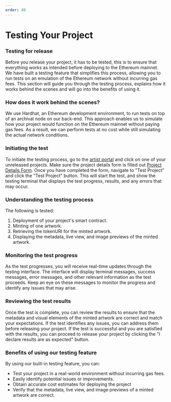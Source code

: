 ```yaml
---
order: 80
---
```

# Testing Your Project

### Testing for release
Before you release your project, it has to be tested, this is to ensure that everything works as intended before deploying to the Ethereum mainnet. We have built a testing feature that simplifies this process, allowing you to run tests on an emulation of the Ethereum network without incurring gas fees. This section will guide you through the testing process, explains how it works behind the scenes and will go into the benefits of using it.
### How does it work behind the scenes?
We use Hardhat, an Ethereum development environment, to run tests on top of an archival node on our back-end. This approach enables us to simulate how your project would function on the Ethereum mainnet without paying gas fees. As a result, we can perform tests at no cost while still simulating the actual network conditions.
### Initiating the test
To initiate the testing process, go to the [artist portal](https://256art.com/portal) and click on one of your unreleased projects. Make sure the project details form is filled out [Project Details Form](/artist-documentation/project-details-form). Once you have completed the form, navigate to "Test Project" and click the "Test Project" button. This will start the test, and show the testing terminal that displays the test progress, results, and any errors that may occur.
### Understanding the testing process
The following is tested:
1. Deployment of your project's smart contract.
2. Minting of one artwork.
3. Retrieving the tokenURI for the minted artwork.
4. Displaying the metadata, live view, and image previews of the minted artwork.
### Monitoring the test progress
As the test progresses, you will receive real-time updates through the testing interface. The interface will display terminal messages, success messages, error messages, and other relevant information as the test proceeds. Keep an eye on these messages to monitor the progress and identify any issues that may arise.
### Reviewing the test results
Once the test is complete, you can review the results to ensure that the metadata and visual elements of the minted artwork are correct and match your expectations. If the test identifies any issues, you can address them before releasing your project. If the test is successful and you are satisfied with the results, you can proceed to release your project by clicking the "I declare results are as expected" button.
### Benefits of using our testing feature
By using our built-in testing feature, you can:
- Test your project in a real-world environment without incurring gas fees.
- Easily identify potential issues or improvements.
- Obtain accurate cost estimates for deploying the project
- Verify that the metadata, live view, and image previews of a minted artwork are correct.